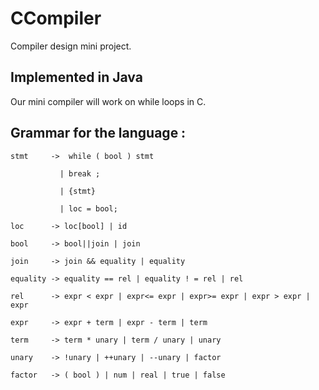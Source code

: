 # CCompiler
Compiler design mini project.

## Implemented in Java
Our mini compiler will work on while loops in C.

## Grammar for the language :
```
stmt     ->  while ( bool ) stmt

           | break ;
      
           | {stmt}
           
           | loc = bool;
           
loc      -> loc[bool] | id

bool     -> bool||join | join

join     -> join && equality | equality

equality -> equality == rel | equality ! = rel | rel

rel      -> expr < expr | expr<= expr | expr>= expr | expr > expr | expr

expr     -> expr + term | expr - term | term

term     -> term * unary | term / unary | unary

unary    -> !unary | ++unary | --unary | factor

factor   -> ( bool ) | num | real | true | false
```
